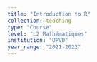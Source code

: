 ```yaml
---
title: "Introduction to R"
collection: teaching
type: "Course"
level: "L2 Mathématiques"
institution: "UPVD"
year_range: "2021-2022"
---
```


